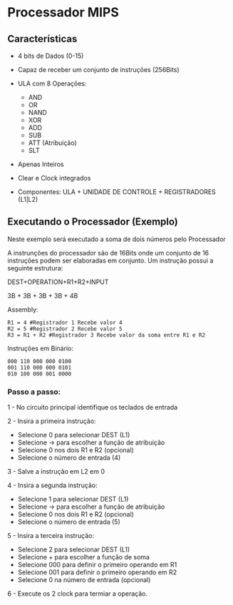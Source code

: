 # Processador MIPS

## Características

- 4 bits de Dados (0-15)
- Capaz de receber um conjunto de instruções (256Bits)
- ULA com 8 Operações:

  - AND
  - OR
  - NAND
  - XOR
  - ADD
  - SUB
  - ATT (Atribuição)
  - SLT

- Apenas Inteiros
- Clear e Clock integrados
- Componentes: ULA + UNIDADE DE CONTROLE + REGISTRADORES (L1|L2)

## Executando o Processador (Exemplo)

Neste exemplo será executado a soma de dois números pelo Processador

A instrunções do processador são de 16Bits onde um conjunto de 16 instruções podem ser elaboradas em conjunto. Um instrução possui a seguinte estrutura:

DEST+OPERATION+R1+R2+INPUT

3B + 3B + 3B + 3B + 4B

Assembly:

```
R1 = 4 #Registrador 1 Recebe valor 4
R2 = 5 #Registrador 2 Recebe valor 5
R3 = R1 + R2 #Registrador 3 Recebe valor da soma entre R1 e R2
```

Instruções em Binário:

```
000 110 000 000 0100
001 110 000 000 0101
010 100 000 001 0000
```

### Passo a passo:

1 - No circuito principal identifique os teclados de entrada

2 - Insira a primeira instrução:

- Selecione 0 para selecionar DEST (L1)
- Selecione -> para escolher a função de atribuição
- Selecione 0 nos dois R1 e R2 (opcional)
- Selecione o número de entrada (4)

3 - Salve a instrução em L2 em 0

4 - Insira a segunda instrução:

- Selecione 1 para selecionar DEST (L1)
- Selecione -> para escolher a função de atribuição
- Selecione 0 nos dois R1 e R2 (opcional)
- Selecione o número de entrada (5)

5 - Insira a terceira instrução:

- Selecione 2 para selecionar DEST (L1)
- Selecione + para escolher a função de soma
- Selecione 000 para definir o primeiro operando em R1
- Selecione 001 para definir o primeiro operando em R2
- Selecione 0 na número de entrada (opcional)

6 - Execute os 2 clock para termiar a operação.

